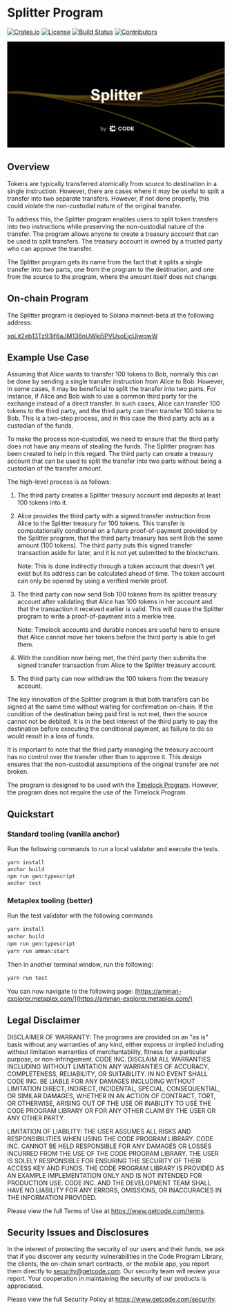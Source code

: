 # Splitter Program

[![Crates.io](https://img.shields.io/crates/v/splitter)](https://crates.io/crates/splitter)
[![License](https://img.shields.io/crates/l/splitter)](https://github.com/code-wallet/code-program-library/blob/main/splitter/LICENSE.txt)
[![Build Status](https://img.shields.io/github/workflow/status/code-wallet/code-program-library/Rust/main)](https://github.com/code-wallet/code-program-library/actions/workflows/rust.yml?query=branch%3Amain)
[![Contributors](https://img.shields.io/github/contributors/code-wallet/code-program-library)](https://github.com/code-wallet/code-program-library/graphs/contributors)

<img src="/splitter/docs/splitter-banner.png?raw=true">

## Overview

Tokens are typically transferred atomically from source to destination in a
single instruction. However, there are cases where it may be useful to split
a transfer into two separate transfers. However, if not done properly, this
could violate the non-custodial nature of the original transfer.

To address this, the Splitter program enables users to split token
transfers into two instructions while preserving the non-custodial nature of the
transfer. The program allows anyone to create a treasury account that can be
used to split transfers. The treasury account is owned by a trusted party who
can approve the transfer.

The Splitter program gets its name from the fact that it splits a single
transfer into two parts, one from the program to the destination, and one from
the source to the program, where the amount itself does not change.

## On-chain Program

The Splitter program is deployed to Solana mainnet-beta at the following address:

[spLit2eb13Tz93if6aJM136nUWki5PVUsoEjcUjwpwW](https://explorer.solana.com/address/spLit2eb13Tz93if6aJM136nUWki5PVUsoEjcUjwpwW)

## Example Use Case

Assuming that Alice wants to transfer 100 tokens to Bob, normally this can be
done by sending a single transfer instruction from Alice to Bob. However, in
some cases, it may be beneficial to split the transfer into two parts. For
instance, if Alice and Bob wish to use a common third party for the exchange
instead of a direct transfer. In such cases, Alice can transfer 100 tokens to
the third party, and the third party can then transfer 100 tokens to Bob. This
is a two-step process, and in this case the third party acts as a custodian of
the funds.

To make the process non-custodial, we need to ensure that the third party does
not have any means of stealing the funds. The Splitter program has been created
to help in this regard. The third party can create a treasury account that can
be used to split the transfer into two parts without being a custodian of the
transfer amount.

The high-level process is as follows:

1) The third party creates a Splitter treasury account and deposits at least 100
tokens into it.

2) Alice provides the third party with a signed transfer instruction from Alice
to the Splitter treasury for 100 tokens. This transfer is computationally
conditional on a future proof-of-payment provided by the Splitter program, that
the third party treasury has sent Bob the same amount (100 tokens). The third
party puts this signed transfer transaction aside for later, and it is not yet
submitted to the blockchain.

    Note: This is done indirectly through a token account that doesn't yet exist
    but its address can be calculated ahead of time. The token account can only
    be opened by using a verified merkle proof.

3) The third party can now send Bob 100 tokens from its splitter treasury
account after validating that Alice has 100 tokens in her account and that the
transaction it received earlier is valid. This will cause the Splitter program
to write a proof-of-payment into a merkle tree.

    Note: Timelock accounts and durable nonces are useful here to ensure that Alice
    cannot move her tokens before the third party is able to get them.

4) With the condition now being met, the third party then submits the signed
transfer transaction from Alice to the Splitter treasury account.

5) The third party can now withdraw the 100 tokens from the treasury account.

The key innovation of the Splitter program is that both transfers can be signed
at the same time without waiting for confirmation on-chain. If the condition of
the destination being paid first is not met, then the source cannot not be
debited. It is in the best interest of the third party to pay the destination
before executing the conditional payment, as failure to do so would result in a
loss of funds.

It is important to note that the third party managing the treasury account has
no control over the transfer other than to approve it. This design ensures that
the non-custodial assumptions of the original transfer are not broken. 

The program is designed to be used with the [Timelock
Program](/timelock/README.md). However, the program does not require the
use of the Timelock Program.

## Quickstart

### Standard tooling (vanilla anchor) 

Run the following commands to run a local validator and execute the tests.

```
yarn install
anchor build
npm run gen:typescript
anchor test
```

### Metaplex tooling (better)

Run the test validator with the following commands

```bash
yarn install
anchor build
npm run gen:typescript
yarn run amman:start
```

Then in another terminal window, run the following:

```bash
yarn run test
```

You can now navigate to the following page: [https://amman-explorer.metaplex.com/](https://amman-explorer.metaplex.com/)

## Legal Disclaimer

DISCLAIMER OF WARRANTY: The programs are provided on an "as is" basis without any warranties of any kind, either express or implied including without limitation warranties of merchantability, fitness for a particular purpose, or non-infringement. CODE INC. DISCLAIM ALL WARRANTIES INCLUDING WITHOUT LIMITATION ANY WARRANTIES OF ACCURACY, COMPLETENESS, RELIABILITY, OR SUITABILITY. IN NO EVENT SHALL CODE INC. BE LIABLE FOR ANY DAMAGES INCLUDING WITHOUT LIMITATION DIRECT, INDIRECT, INCIDENTAL, SPECIAL, CONSEQUENTIAL, OR SIMILAR DAMAGES, WHETHER IN AN ACTION OF CONTRACT, TORT, OR OTHERWISE, ARISING OUT OF THE USE OR INABILITY TO USE THE CODE PROGRAM LIBRARY OR FOR ANY OTHER CLAIM BY THE USER OR ANY OTHER PARTY.

LIMITATION OF LIABILITY: THE USER ASSUMES ALL RISKS AND RESPONSIBILITIES WHEN USING THE CODE PROGRAM LIBRARY. CODE INC. CANNOT BE HELD RESPONSIBLE FOR ANY DAMAGES OR LOSSES INCURRED FROM THE USE OF THE CODE PROGRAM LIBRARY. THE USER IS SOLELY RESPONSIBLE FOR ENSURING THE SECURITY OF THEIR ACCESS KEY AND FUNDS. THE CODE PROGRAM LIBRARY IS PROVIDED AS AN EXAMPLE IMPLEMENTATION ONLY AND IS NOT INTENDED FOR PRODUCTION USE. CODE INC. AND THE DEVELOPMENT TEAM SHALL HAVE NO LIABILITY FOR ANY ERRORS, OMISSIONS, OR INACCURACIES IN THE INFORMATION PROVIDED.

Please view the full Terms of Use at https://www.getcode.com/terms.

## Security Issues and Disclosures

In the interest of protecting the security of our users and their funds, we ask that if you discover any security vulnerabilities in the Code Program Library, the clients, the on-chain smart contracts, or the mobile app, you report them directly to security@getcode.com. Our security team will review your report. Your cooperation in maintaining the security of our products is appreciated.

Please view the full Security Policy at https://www.getcode.com/security.
